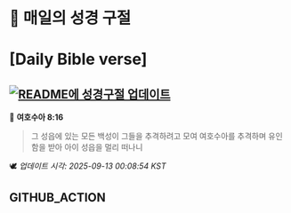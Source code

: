 # 🙏 매일의 성경 구절
# [Daily Bible verse]
## [![README에 성경구절 업데이트](https://github.com/DONGSUKA/first_test/actions/workflows/update-readme-bible.yml/badge.svg)](https://github.com/DONGSUKA/first_test/actions/workflows/update-readme-bible.yml)
<!-- START_BIBLE_VERSE -->
📖 **여호수아 8:16**
> 그 성읍에 있는 모든 백성이 그들을 추격하려고 모여 여호수아를 추격하며 유인함을 받아 아이 성읍을 멀리 떠나니

🕊️ _업데이트 시각: 2025-09-13 00:08:54 KST_
  <!-- END_BIBLE_VERSE -->
## GITHUB_ACTION
